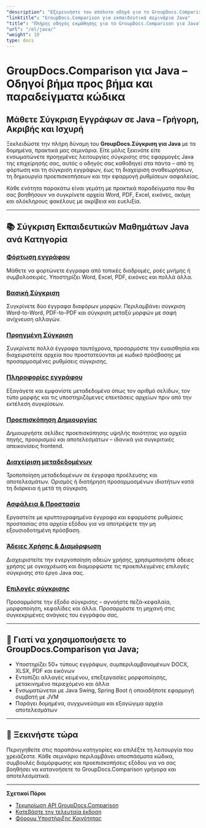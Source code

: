 ```yaml
---
"description": "Εξερευνήστε τον απόλυτο οδηγό για το GroupDocs.Comparison για Java με κατηγοριοποιημένα σεμινάρια που καλύπτουν τη σύγκριση εγγράφων, την παρακολούθηση αλλαγών, τα μεταδεδομένα και πολλά άλλα."
"linktitle": "GroupDocs.Comparison για εκπαιδευτικά σεμινάρια Java"
"title": "Πλήρης οδηγός εκμάθησης για το GroupDocs.Comparison για Java"
"url": "/el/java/"
"weight": 10
type: docs
---
```

# GroupDocs.Comparison για Java – Οδηγοί βήμα προς βήμα και παραδείγματα κώδικα

## Μάθετε Σύγκριση Εγγράφων σε Java – Γρήγορη, Ακριβής και Ισχυρή

Ξεκλειδώστε την πλήρη δύναμη του **GroupDocs.Σύγκριση για Java** με τα δομημένα, πρακτικά μας σεμινάρια. Είτε μόλις ξεκινάτε είτε ενσωματώνετε προηγμένες λειτουργίες σύγκρισης στις εφαρμογές Java της επιχείρησής σας, αυτός ο οδηγός σας καθοδηγεί στα πάντα – από τη φόρτωση και τη σύγκριση εγγράφων, έως τη διαχείριση αναθεωρήσεων, τη δημιουργία προεπισκοπήσεων και την εφαρμογή ρυθμίσεων ασφαλείας.

Κάθε ενότητα παρακάτω είναι γεμάτη με πρακτικά παραδείγματα που θα σας βοηθήσουν να συγκρίνετε αρχεία Word, PDF, Excel, εικόνες, ακόμη και ολόκληρους φακέλους με ακρίβεια και ευελιξία.

---

## 📚 Σύγκριση Εκπαιδευτικών Μαθημάτων Java ανά Κατηγορία

### [Φόρτωση εγγράφου](./document-loading)
Μάθετε να φορτώνετε έγγραφα από τοπικές διαδρομές, ροές μνήμης ή συμβολοσειρές. Υποστηρίζει Word, Excel, PDF, εικόνες και πολλά άλλα.

### [Βασική Σύγκριση](./basic-comparison)
Συγκρίνετε δύο έγγραφα διαφόρων μορφών. Περιλαμβάνει σύγκριση Word-to-Word, PDF-to-PDF και σύγκριση μεταξύ μορφών με σαφή ανίχνευση αλλαγών.

### [Προηγμένη Σύγκριση](./advanced-comparison)
Συγκρίνετε πολλά έγγραφα ταυτόχρονα, προσαρμόστε την ευαισθησία και διαχειριστείτε αρχεία που προστατεύονται με κωδικό πρόσβασης με προσαρμοσμένες ρυθμίσεις σύγκρισης.

### [Πληροφορίες εγγράφου](./document-information)
Εξαγάγετε και εμφανίστε μεταδεδομένα όπως τον αριθμό σελίδων, τον τύπο μορφής και τις υποστηριζόμενες επεκτάσεις αρχείων πριν από την εκτέλεση συγκρίσεων.

### [Προεπισκόπηση Δημιουργίας](./preview-generation)
Δημιουργήστε σελίδες προεπισκόπησης υψηλής ποιότητας για αρχεία πηγής, προορισμού και αποτελεσμάτων – ιδανικά για συγκριτικές απεικονίσεις frontend.

### [Διαχείριση μεταδεδομένων](./metadata-management)
Τροποποίηση μεταδεδομένων σε έγγραφα προέλευσης και αποτελεσμάτων. Ορισμός ή διατήρηση προσαρμοσμένων ιδιοτήτων κατά τη διάρκεια ή μετά τη σύγκριση.

### [Ασφάλεια & Προστασία](./security-protection)
Εργαστείτε με κρυπτογραφημένα έγγραφα και εφαρμόστε ρυθμίσεις προστασίας στα αρχεία εξόδου για να αποτρέψετε την μη εξουσιοδοτημένη πρόσβαση.

### [Άδειες Χρήσης & Διαμόρφωση](./licensing-configuration)
Διαχειριστείτε την ενεργοποίηση αδειών χρήσης, χρησιμοποιήστε άδειες χρήσης με ογκοχρέωση και διαμορφώστε τις προεπιλεγμένες επιλογές σύγκρισης στο έργο Java σας.

### [Επιλογές σύγκρισης](./comparison-options)
Προσαρμόστε την έξοδο σύγκρισης – αγνοήστε πεζά-κεφαλαία, μορφοποίηση, κεφαλίδες και άλλα. Προσαρμόστε τη μηχανή στις συγκεκριμένες ανάγκες του εγγράφου σας.

---

## 🚀 Γιατί να χρησιμοποιήσετε το GroupDocs.Comparison για Java;

- Υποστηρίζει 50+ τύπους εγγράφων, συμπεριλαμβανομένων DOCX, XLSX, PDF και εικόνων  
- Εντοπίζει αλλαγές κειμένου, επεξεργασίες μορφοποίησης, μετακινημένο περιεχόμενο και άλλα  
- Ενσωματώνεται με Java Swing, Spring Boot ή οποιαδήποτε εφαρμογή συμβατή με JVM  
- Παράγει δομημένα, συγχωνεύσιμα και εξαγώγιμα αρχεία αποτελεσμάτων  

---

## 🧠 Ξεκινήστε τώρα

Περιηγηθείτε στις παραπάνω κατηγορίες και επιλέξτε τη λειτουργία που χρειάζεστε. Κάθε σεμινάριο περιλαμβάνει αποσπάσματα κώδικα, συμβουλές διαμόρφωσης και προεπισκοπήσεις εξόδου για να σας βοηθήσει να κατανοήσετε το GroupDocs.Comparison γρήγορα και αποτελεσματικά.

---

**Σχετικοί Πόροι**  
- [Τεκμηρίωση API GroupDocs.Comparison](https://references.groupdocs.com/comparison/java/)  
- [Κατεβάστε την τελευταία έκδοση](https://releases.groupdocs.com/comparison/java/)  
- [Φόρουμ Υποστήριξης Κοινότητας](https://forum.groupdocs.com/c/comparison/)